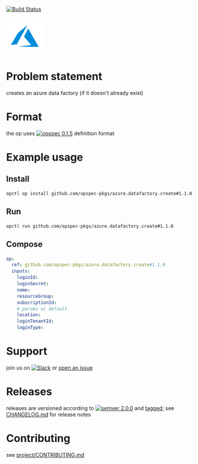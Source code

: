 [![Build Status](https://travis-ci.org/opspec-pkgs/azure.datafactory.create.svg?branch=master)](https://travis-ci.org/opspec-pkgs/azure.datafactory.create)

<img src="icon.svg" alt="icon" height="100px">

# Problem statement

creates an azure data factory (if it doesn't already exist)

# Format

the op uses [![opspec 0.1.5](https://img.shields.io/badge/opspec-0.1.5-brightgreen.svg?colorA=6b6b6b&colorB=fc16be)](https://opspec.io/0.1.5) definition format

# Example usage

## Install

```shell
opctl op install github.com/opspec-pkgs/azure.datafactory.create#1.1.0
```

## Run

```
opctl run github.com/opspec-pkgs/azure.datafactory.create#1.1.0
```

## Compose

```yaml
op:
  ref: github.com/opspec-pkgs/azure.datafactory.create#1.1.0
  inputs:
    loginId:
    loginSecret:
    name:
    resourceGroup:
    subscriptionId:
    # params w/ default
    location:
    loginTenantId:
    loginType:
```

# Support

join us on
[![Slack](https://opctl-slackin.herokuapp.com/badge.svg)](https://opctl-slackin.herokuapp.com/)
or
[open an issue](https://github.com/opspec-pkgs/azure.datafactory.create/issues)

# Releases

releases are versioned according to
[![semver 2.0.0](https://img.shields.io/badge/semver-2.0.0-brightgreen.svg)](http://semver.org/spec/v2.0.0.html)
and [tagged](https://git-scm.com/book/en/v2/Git-Basics-Tagging); see
[CHANGELOG.md](CHANGELOG.md) for release notes

# Contributing

see
[project/CONTRIBUTING.md](https://github.com/opspec-pkgs/project/blob/master/CONTRIBUTING.md)
